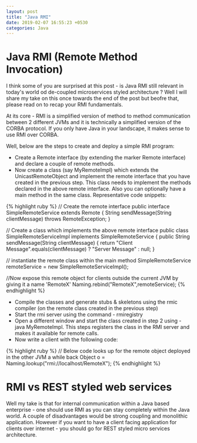 ```yaml
---
layout: post
title: "Java RMI"
date: 2019-02-07 16:55:23 +0530
categories: Java
---
```


# Java RMI (Remote Method Invocation)
I think some of you are surprised at this post - is Java RMI still relevant in today's world od de-coupled microservices styled architecture ? Well I will share my take on this once towards the end of the post but beofre that, please read on to recap your RMI fundamentals.

At its core - RMI is a simplified version of method to method communication between 2 different JVMs and it is technically a simplified version of the CORBA protocol. If you only have Java in your landscape, it makes sense to use RMI over CORBA.

Well, below are the steps to create and deploy a simple RMI program:
 * Create a Remote interface (by extending the marker Remote interface) and declare a couple of remote methods.
 * Now create a class (say MyRemoteImpl) which extends the UnicastRemoteObject and implement the remote interface that you have created in the previous step. This class needs to implement the methods declared in the above remote interface. Also you can optionally have a main method in the same class. Representative code snippets:
 
 {% highlight ruby %}
 // Create the remote interface
 public interface SimpleRemoteService extends Remote {
    String sendMessage(String clientMessage) throws RemoteException;
}
 
// Create a class which implements the above remote interface
public class SimpleRemoteServiceImpl implements SimpleRemoteService { 
    public String sendMessage(String clientMessage) { 
        return "Client Message".equals(clientMessage) ? "Server Message" : null;
    }
 
// instantiate the remote class within the main method 
SimpleRemoteService remoteService = new SimpleRemoteServiceImpl();

//Now expose this remote object for clients outside the current JVM by giving it a name 'RemoteX'
Naming.rebind("RemoteX",remoteService);
 {% endhighlight %}
 
* Compile the classes and generate stubs & skeletons using the rmic compiler (on the remote class created in the previous step)
* Start the rmi server using the command - rmiregistry
* Open a different window and start the class created in step 2 using - java MyRemoteImpl. This steps registers the class in the RMI server and makes it available for remote calls.
* Now write a client with the following code:

{% highlight ruby %}
// Below code looks up for the remote object deployed in the other JVM a while back
Object o = Naming.lookup("rmi://localhost/RemoteX");
{% endhighlight %}


# RMI vs REST styled web services

Well my take is that for internal communication within a Java based enterprise - one should use RMI as you can stay completely within the Java world. A couple of disadvantages would be strong coupling and monolithic application. However if you want to have a client facing application for clients over internet - you should go for REST styled micro services architecture.
